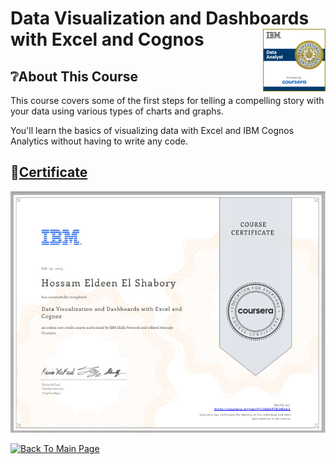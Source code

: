 # Data Visualization and Dashboards with Excel and Cognos <img src="../Assets/Professional_Certificate_-_Data_Analyst.png" align="right" width="100" />

## ❔About This Course
This course covers some of the first steps for telling a compelling story with your data using various types of charts and graphs. 

You'll learn the basics of visualizing data with Excel and IBM Cognos Analytics without having to write any code. 

## 🔗[Certificate](https://www.coursera.org/account/accomplishments/verify/2NHAP7B2M4A3?utm_source=link&utm_medium=certificate&utm_content=cert_image&utm_campaign=pdf_header_button&utm_product=course)
![cert](../Assets/03_datavis_excel_cognos.png)

[![Back To Main Page](https://img.shields.io/badge/Back_To_Main_Page-blue?style=for-the-badge)](https://github.com/hossam-elshabory/IBM-Data-Analyst-Professional)
